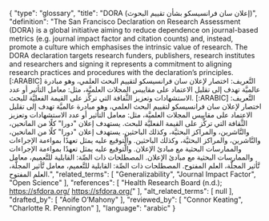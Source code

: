 {
    "type": "glossary",
    "title": "DORA (إعلان سان فرانسيسكو بشأن تقييم البحوث)",
    "definition": "The San Francisco Declaration on Research Assessment (DORA) is a global initiative aiming to reduce dependence on journal-based metrics (e.g. journal impact factor and citation counts) and, instead, promote a culture which emphasises the intrinsic value of research. The DORA declaration targets research funders, publishers, research institutes and researchers and signing it represents a commitment to aligning research practices and procedures with the declaration’s principles. [:ARABIC] التَّعريف: اختصار لإعلان سان فرانسيسكو لتقييم البحث العلمي، وهو مبادرة عالميَّة تهدف إلى تقليل الاعتماد على مقاييس المجلات العلميَّة، مثل: معامل التأثير أو عدد الاستشهادات وتعزيز الثَّقافة التي تركِّز على القيمة الفعليَّة للبحث. [:ARABIC] التَّعريف: اختصار لإعلان سان فرانسيسكو لتقييم البحث العلمي، وهو مبادرة عالميَّة تهدف إلى تقليل الاعتماد على مقاييس المجلات العلميَّة، مثل: معامل التأثير أو عدد الاستشهادات وتعزيز الثَّقافة التي تركِّز على القيمة الفعليَّة للبحث. يستهدف إعلان \"دورا\" كلًا من المانحين، والنَّاشرين، والمراكز البحثيَّة، وكذلك الباحثين. يستهدف إعلان \"دورا\" كلًا من المانحين، والنَّاشرين، والمراكز البحثيَّة، وكذلك الباحثين. والَّتوقيع عليه يمثل تعهدًا بمواءمة الإجراءات والممارسات البحثية مع مبادئ الإعلان. والَّتوقيع عليه يمثل تعهدًا بمواءمة الإجراءات والممارسات البحثية مع مبادئ الإعلان. المصطلحات ذات الصِّة: القابلية للتَّعميم، معامل تَّأثير المجلَّة، العلم المفتوح. المصطلحات ذات الصِّة: القابلية للتَّعميم، معامل تَّأثير المجلَّة، العلم المفتوح.",
    "related_terms": [
        "Generalizability",
        "Journal Impact Factor",
        "Open Science"
    ],
    "references": [
        "Health Research Board (n.d.); https://sfdora.org/ https://sfdora.org/"
    ],
    "alt_related_terms": [
        null
    ],
    "drafted_by": [
        "Aoife O’Mahony"
    ],
    "reviewed_by": [
        "Connor Keating",
        "Charlotte R. Pennington"
    ],
    "language": "arabic"
}